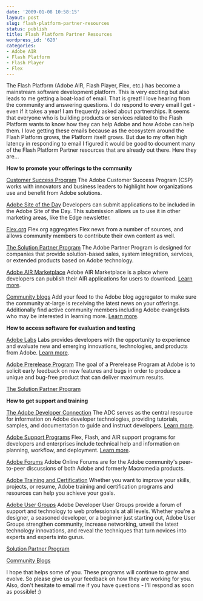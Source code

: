 ```yaml
---
date: '2009-01-08 10:58:15'
layout: post
slug: flash-platform-partner-resources
status: publish
title: Flash Platform Partner Resources
wordpress_id: '620'
categories:
- Adobe AIR
- Flash Platform
- Flash Player
- Flex
---
```


The Flash Platform (Adobe AIR, Flash Player, Flex, etc.) has become a mainstream software development platform.  This is very exciting but also leads to me getting a boat-load of email.  That is great!  I love hearing from the community and answering questions.  I do respond to every email I get - even if it takes a year!  I am frequently asked about partnerships.  It seems that everyone who is building products or services related to the Flash Platform wants to know how they can help Adobe and how Adobe can help them.  I love getting these emails because as the ecosystem around the Flash Platform grows, the Platform itself grows.  But due to my often high latency in responding to email I figured it would be good to document many of the Flash Platform Partner resources that are already out there.  Here they are...

**How to promote your offerings to the community**

[Customer Success Program](http://www.adobe.com/go/csp)
The Adobe Customer Success Program (CSP) works with innovators and business
leaders to highlight how organizations use and benefit from Adobe solutions.

[Adobe Site of the Day](http://www.adobe.com/go/showcase)
Developers can submit applications to be included in the Adobe Site of the Day. This
submission allows us to use it in other marketing areas, like the Edge newsletter.

[Flex.org](http://flex.org/post_items)
Flex.org aggregates Flex news from a number of sources, and allows community
members to contribute their own content as well.

[The Solution Partner Program](http://www.adobe.com/go/gntray_comm_partners)
The Adobe Partner Program is designed for companies that provide solution-based
sales, system integration, services, or extended products based on Adobe technology.

[Adobe AIR Marketplace](http://www.adobe.com/go/marketplace)
Adobe AIR Marketplace is a place where developers can publish their AIR applications for
users to download. [Learn more](http://www.adobe.com/devnet/air/articles/air_marketplace_faq.html).

[Community blogs](http://feeds.adobe.com)
Add your feed to the Adobe blog aggregator to make sure the community at-large is
receiving the latest news on your offerings. Additionally find active community members
including Adobe evangelists who may be interested in learning more. [Learn more](http://feeds.adobe.com/FAQ.cfm).

**How to access software for evaluation and testing**

[Adobe Labs](http://labs.adobe.com/)
Labs provides developers with the opportunity to experience and evaluate new and
emerging innovations, technologies, and products from Adobe. [Learn more](http://labs.adobe.com/about/).

[Adobe Prerelease Program](https://prerelease.adobe.com/signup/)
The goal of a Prerelease Program at Adobe is to solicit early feedback on new features
and bugs in order to produce a unique and bug-free product that can deliver maximum
results.

[The Solution Partner Program](http://www.adobe.com/go/gntray_comm_partners)

**How to get support and training**

[The Adobe Developer Connection](http://www.adobe.com/go/join_adc)
The ADC serves as the central resource for information on Adobe developer
technologies, providing tutorials, samples, and documentation to guide and instruct
developers. [Learn more](https://www.adobe.com/devnet/).

[Adobe Support Programs](http://www.adobe.com/support/programs/)
Flex, Flash, and AIR support programs for developers and enterprises include technical
help and information on planning, workflow, and deployment. [Learn more](http://www.adobe.com/support/programs/connect_preso/).

[Adobe Forums](http://www.adobe.com/support/forums/)
Adobe Online Forums are for the Adobe community's peer-to-peer discussions of both
Adobe and formerly Macromedia products.

[Adobe Training and Certification](http://www.adobe.com/training/)
Whether you want to improve your skills, projects, or resume, Adobe training and
certification programs and resources can help you achieve your goals.

[Adobe User Groups](http://groups.adobe.com)
Adobe Developer User Groups provide a forum of support and technology to web
professionals at all levels. Whether you're a designer, a seasoned developer, or a beginner just
starting out, Adobe User Groups strengthen community, increase networking, unveil the
latest technology innovations, and reveal the techniques that turn novices into experts
and experts into gurus.

[Solution Partner Program](http://www.adobe.com/go/gntray_comm_partners)

[Community Blogs](http://feeds.adobe.com)


I hope that helps some of you.  These programs will continue to grow and evolve.  So please give us your feedback on how they are working for you.  Also, don't hesitate to email me if you have questions - I'll respond as soon as possible!  :)

